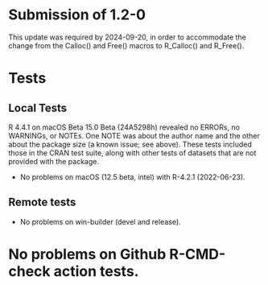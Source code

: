 # Submission of 1.2-0

This update was required by 2024-09-20, in order to accommodate the change from
the Calloc() and Free() macros to R_Calloc() and R_Free().

# Tests

## Local Tests

R 4.4.1 on macOS Beta 15.0 Beta (24A5298h) revealed no ERRORs, no WARNINGs,
or NOTEs. One NOTE was about the author name and the other about the package
size (a known issue; see above).  These tests included those in the CRAN test
suite, along with other tests of datasets that are not provided with the
package.

* No problems on macOS (12.5 beta, intel) with R-4.2.1 (2022-06-23).

## Remote tests

* No problems on win-builder (devel and release).

# No problems on Github R-CMD-check action tests.



